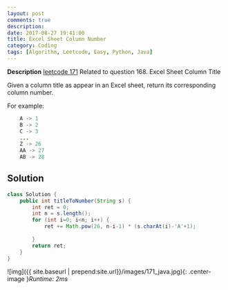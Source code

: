 ```yaml
---
layout: post
comments: true
description: 
date: 2017-08-27 19:41:00
title: Excel Sheet Column Number
category: Coding
tags: [Algorithm, Leetcode, Easy, Python, Java]
---
```


**Description**
[leetcode 171](https://leetcode.com/problems/excel-sheet-column-number/description/)
Related to question 168. Excel Sheet Column Title

Given a column title as appear in an Excel sheet, return its corresponding column number.

For example:
```java
    A -> 1
    B -> 2
    C -> 3
    ...
    Z -> 26
    AA -> 27
    AB -> 28 
```

## Solution


```java
class Solution {
    public int titleToNumber(String s) {
        int ret = 0;
        int n = s.length();
        for (int i=0; i<n; i++) {
            ret += Math.pow(26, n-i-1) * (s.charAt(i)-'A'+1);
        
        }
        return ret;
    }
}
```

![img]({{ site.baseurl | prepend:site.url}}/images/171_java.jpg){: .center-image }*Runtime: 2ms*


